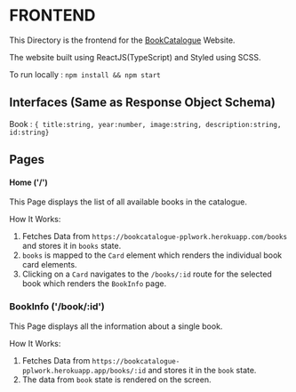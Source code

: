 # FRONTEND

This Directory is the frontend for the [BookCatalogue](https://bookcatalogue-pplwork.netlify.app/) Website.

The website built using ReactJS(TypeScript) and Styled using SCSS.

To run locally : `npm install && npm start`

## Interfaces (Same as Response Object Schema)

Book : `{
title:string,
year:number,
image:string,
description:string,
id:string}`

## Pages

#### Home ('/')

This Page displays the list of all available books in the catalogue.

How It Works:
1)  Fetches Data from `https://bookcatalogue-pplwork.herokuapp.com/books` and stores it in `books` state.
2)  `books` is mapped to the `Card` element which renders the individual book card elements.
3)  Clicking on a `Card` navigates to the `/books/:id` route for the selected book which renders the `BookInfo` page.


### BookInfo ('/book/:id')

This Page displays all the information about a single book.

How It Works:
1)  Fetches Data from `https://bookcatalogue-pplwork.herokuapp.app/books/:id` and stores it in the `book` state.
2)  The data from `book` state is rendered on the screen.


